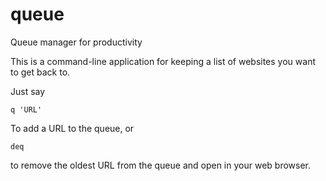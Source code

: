 # queue
Queue manager for productivity

This is a command-line application for keeping a list of websites you want to get back to.

Just say

    q 'URL'

To add a URL to the queue, or

    deq

to remove the oldest URL from the queue and open in your web browser.

